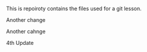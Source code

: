 This is repoiroty contains the files used for a git lesson. 

Another change

Another cahnge


4th Update
